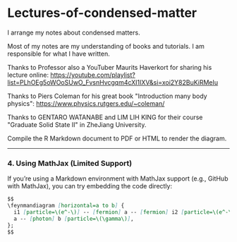 # Lectures-of-condensed-matter
I arrange my notes about condensed matters.

Most of my notes are my understanding of books and tutorials. I am responsible for what I have written.

Thanks to Professor also a YouTuber Maurits Haverkort for sharing his lecture online: <https://youtube.com/playlist?list=PLhOEg5oWOoSUwO_FvsnHvcgqm4cXI1IXV&si=xoi2Y82BuKiRMeIu>

Thanks to Piers Coleman for his great book "Introduction many body physics": <https://www.physics.rutgers.edu/~coleman/>

Thanks to GENTARO WATANABE and LIM LIH KING for their course "Graduate Solid State II" in ZheJiang University.

Compile the R Markdown document to PDF or HTML to render the diagram.

---

### 4. **Using MathJax (Limited Support)**
If you’re using a Markdown environment with MathJax support (e.g., GitHub with MathJax), you can try embedding the code directly:

```markdown
$$
\feynmandiagram [horizontal=a to b] {
  i1 [particle=\(e^-\)] -- [fermion] a -- [fermion] i2 [particle=\(e^-\)],
  a -- [photon] b [particle=\(\gamma\)],
};
$$
